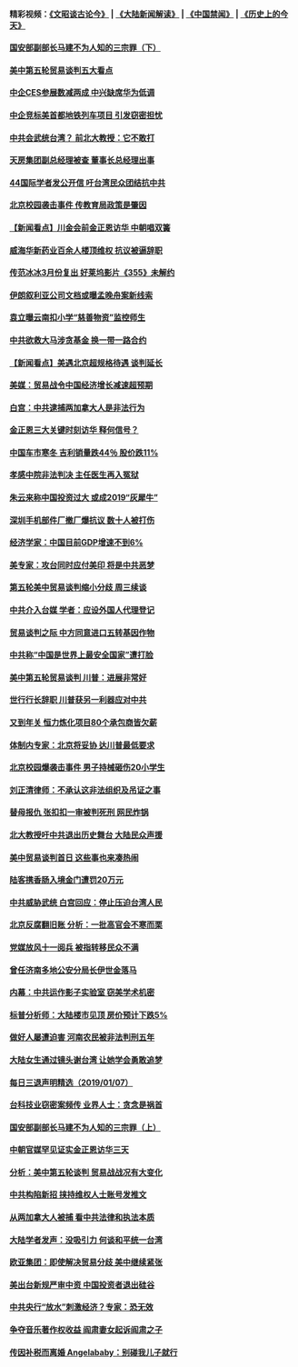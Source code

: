#### 精彩视频：[《文昭谈古论今》](https://github.com/gfw-breaker/wenzhao/blob/master/README.md?t=01090331) | [《大陆新闻解读》](https://github.com/gfw-breaker/ntdtv-comedy/blob/master/README.md?t=01090331) | [《中国禁闻》](https://github.com/gfw-breaker/ntdtv-news/blob/master/README.md?t=01090331) | [《历史上的今天》](https://github.com/gfw-breaker/today-in-history/blob/master/README.md?t=01090331) 

#### [国安部副部长马建不为人知的三宗罪（下）](../pages/nsc413/n10960187.md?t=01090331) 

#### [美中第五轮贸易谈判五大看点](../pages/nsc413/n10962359.md?t=01090331) 

#### [中企CES参展数减两成 中兴缺席华为低调](../pages/nsc413/n10962287.md?t=01090331) 

#### [中企竞标美首都地铁列车项目 引发窃密担忧](../pages/nsc413/n10962276.md?t=01090331) 

#### [中共会武统台湾？ 前北大教授：它不敢打](../pages/nsc413/n10962222.md?t=01090331) 

#### [天房集团副总经理被查 董事长总经理出事](../pages/nsc413/n10962336.md?t=01090331) 

#### [44国际学者发公开信 吁台湾民众团结抗中共](../pages/nsc413/n10962186.md?t=01090331) 

#### [北京校园袭击事件 传教育局政策是肇因](../pages/nsc413/n10962139.md?t=01090331) 

#### [【新闻看点】川金会前金正恩访华 中朝唱双簧](../pages/nsc413/n10962061.md?t=01090331) 

#### [威海华新药业百余人楼顶维权 抗议被逼辞职](../pages/nsc413/n10962148.md?t=01090331) 

#### [传范冰冰3月份复出 好莱坞影片《355》未解约](../pages/nsc413/n10962073.md?t=01090331) 

#### [伊朗叙利亚公司文档或曝孟晚舟案新线索](../pages/nsc413/n10962067.md?t=01090331) 

#### [袁立曝云南扣小学“慈善物资”监控师生](../pages/nsc413/n10962082.md?t=01090331) 

#### [中共欲救大马涉贪基金 换一带一路合约](../pages/nsc413/n10962070.md?t=01090331) 

#### [【新闻看点】美遇北京超规格待遇 谈判延长](../pages/nsc413/n10961905.md?t=01090331) 

#### [美媒：贸易战令中国经济增长减速超预期](../pages/nsc413/n10961295.md?t=01090331) 

#### [白宫：中共逮捕两加拿大人是非法行为](../pages/nsc413/n10962084.md?t=01090331) 

#### [金正恩三大关键时刻访华 释何信号？](../pages/nsc413/n10961954.md?t=01090331) 

#### [中国车市寒冬 吉利销量跌44％ 股价跌11%](../pages/nsc413/n10961787.md?t=01090331) 

#### [孝感中院非法判决 主任医生再入冤狱](../pages/nsc413/n10959706.md?t=01090331) 

#### [朱云来称中国投资过大 或成2019“灰犀牛”](../pages/nsc413/n10961950.md?t=01090331) 

#### [深圳手机部件厂撤厂爆抗议 数十人被打伤](../pages/nsc413/n10961920.md?t=01090331) 

#### [经济学家：中国目前GDP增速不到6%](../pages/nsc413/n10961924.md?t=01090331) 

#### [美专家：攻台同时应付美印 将是中共恶梦](../pages/nsc413/n10961718.md?t=01090331) 

#### [第五轮美中贸易谈判缩小分歧 周三续谈](../pages/nsc413/n10961892.md?t=01090331) 

#### [中共介入台媒 学者：应设外国人代理登记](../pages/nsc413/n10961549.md?t=01090331) 

#### [贸易谈判之际 中方同意进口五转基因作物](../pages/nsc413/n10961808.md?t=01090331) 

#### [中共称“中国是世界上最安全国家”遭打脸](../pages/nsc413/n10961685.md?t=01090331) 

#### [美中第五轮贸易谈判 川普：进展非常好](../pages/nsc413/n10961683.md?t=01090331) 

#### [世行行长辞职 川普获另一利器应对中共](../pages/nsc413/n10961551.md?t=01090331) 

#### [又到年关 恒力炼化项目80个承包商皆欠薪](../pages/nsc413/n10961113.md?t=01090331) 

#### [体制内专家：北京将妥协 达川普最低要求](../pages/nsc413/n10961606.md?t=01090331) 


#### [北京校园爆袭击事件 男子持械砸伤20小学生](../pages/nsc413/n10961064.md?t=01090331) 

#### [刘正清律师：不承认这非法组织及吊证之事](../pages/nsc413/n10961111.md?t=01090331) 

#### [替母报仇 张扣扣一审被判死刑 网民炸锅](../pages/nsc413/n10960960.md?t=01090331) 

#### [北大教授吁中共退出历史舞台 大陆民众声援](../pages/nsc413/n10960670.md?t=01090331) 

#### [美中贸易谈判首日 这些事也来凑热闹](../pages/nsc413/n10960673.md?t=01090331) 

#### [陆客携香肠入境金门遭罚20万元](../pages/nsc413/n10961143.md?t=01090331) 

#### [中共威胁武统 白宫回应：停止压迫台湾人民](../pages/nsc413/n10961171.md?t=01090331) 

#### [北京反腐翻旧账 分析：一批高官会不寒而栗](../pages/nsc413/n10960895.md?t=01090331) 

#### [党媒放风十一阅兵 被指转移民众不满](../pages/nsc413/n10960448.md?t=01090331) 

#### [曾任济南多地公安分局长伊世金落马](../pages/nsc413/n10959345.md?t=01090331) 

#### [内幕：中共运作影子实验室 窃美学术机密](../pages/nsc413/n10960558.md?t=01090331) 

#### [标普分析师：大陆楼市见顶 房价预计下跌5%](../pages/nsc413/n10960283.md?t=01090331) 

#### [做好人屡遭迫害 河南农民被非法判刑五年](../pages/nsc413/n10951177.md?t=01090331) 

#### [大陆女生通过镜头谢台湾 让她学会勇敢追梦](../pages/nsc413/n10960488.md?t=01090331) 

#### [每日三退声明精选（2019/01/07）](../pages/nsc413/n10960494.md?t=01090331) 

#### [台科技业窃密案频传 业界人士：贪念是祸首](../pages/nsc413/n10960368.md?t=01090331) 

#### [国安部副部长马建不为人知的三宗罪（上）](../pages/nsc413/n10945241.md?t=01090331) 

#### [中朝官媒罕见证实金正恩访华三天](../pages/nsc413/n10960336.md?t=01090331) 

#### [分析：美中第五轮谈判 贸易战战况有大变化](../pages/nsc413/n10960121.md?t=01090331) 

#### [中共构陷新招 挟持维权人士账号发推文](../pages/nsc413/n10960044.md?t=01090331) 

#### [从两加拿大人被捕 看中共法律和执法本质](../pages/nsc413/n10960250.md?t=01090331) 

#### [大陆学者发声：没吸引力 何谈和平统一台湾](../pages/nsc413/n10960204.md?t=01090331) 

#### [欧亚集团：即使解决贸易分歧 美中继续紧张](../pages/nsc413/n10960173.md?t=01090331) 

#### [美出台新规严审中资 中国投资者退出硅谷](../pages/nsc413/n10960181.md?t=01090331) 

#### [中共央行“放水”刺激经济？专家：恐无效](../pages/nsc413/n10959681.md?t=01090331) 

#### [争夺音乐著作权收益 阎肃妻女起诉阎肃之子](../pages/nsc413/n10959974.md?t=01090331) 

#### [传因补税而离婚 Angelababy：别碰我儿子就行](../pages/nsc413/n10957936.md?t=01090331) 

